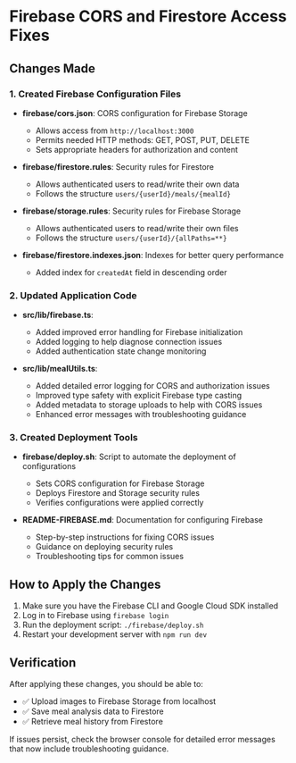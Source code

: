 # Firebase CORS and Firestore Access Fixes

## Changes Made

### 1. Created Firebase Configuration Files

- **firebase/cors.json**: CORS configuration for Firebase Storage
  - Allows access from `http://localhost:3000`
  - Permits needed HTTP methods: GET, POST, PUT, DELETE
  - Sets appropriate headers for authorization and content

- **firebase/firestore.rules**: Security rules for Firestore
  - Allows authenticated users to read/write their own data
  - Follows the structure `users/{userId}/meals/{mealId}`

- **firebase/storage.rules**: Security rules for Firebase Storage
  - Allows authenticated users to read/write their own files
  - Follows the structure `users/{userId}/{allPaths=**}`

- **firebase/firestore.indexes.json**: Indexes for better query performance
  - Added index for `createdAt` field in descending order

### 2. Updated Application Code

- **src/lib/firebase.ts**:
  - Added improved error handling for Firebase initialization
  - Added logging to help diagnose connection issues
  - Added authentication state change monitoring

- **src/lib/mealUtils.ts**:
  - Added detailed error logging for CORS and authorization issues
  - Improved type safety with explicit Firebase type casting
  - Added metadata to storage uploads to help with CORS issues
  - Enhanced error messages with troubleshooting guidance

### 3. Created Deployment Tools

- **firebase/deploy.sh**: Script to automate the deployment of configurations
  - Sets CORS configuration for Firebase Storage
  - Deploys Firestore and Storage security rules
  - Verifies configurations were applied correctly

- **README-FIREBASE.md**: Documentation for configuring Firebase
  - Step-by-step instructions for fixing CORS issues
  - Guidance on deploying security rules
  - Troubleshooting tips for common issues

## How to Apply the Changes

1. Make sure you have the Firebase CLI and Google Cloud SDK installed
2. Log in to Firebase using `firebase login`
3. Run the deployment script: `./firebase/deploy.sh`
4. Restart your development server with `npm run dev`

## Verification

After applying these changes, you should be able to:

- ✅ Upload images to Firebase Storage from localhost
- ✅ Save meal analysis data to Firestore
- ✅ Retrieve meal history from Firestore

If issues persist, check the browser console for detailed error messages that now include troubleshooting guidance. 